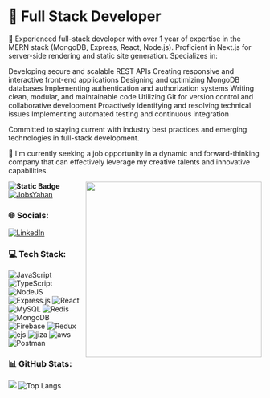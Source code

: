 <!-- https://cdn.dribbble.com/users/1292677/screenshots/6139167/media/5387dc7e035b3efe9d94516044de66a4.gif
-->


# 💫    <span align="center"> <strong> Full Stack Developer </strong>  </span>

 🔭 Experienced full-stack developer with over 1 year of expertise in the MERN stack (MongoDB, Express, React, Node.js). Proficient in Next.js for server-side rendering and static site generation. Specializes in:

Developing secure and scalable REST APIs
Creating responsive and interactive front-end applications
Designing and optimizing MongoDB databases
Implementing authentication and authorization systems
Writing clean, modular, and maintainable code
Utilizing Git for version control and collaborative development
Proactively identifying and resolving technical issues
Implementing automated testing and continuous integration

Committed to staying current with industry best practices and emerging technologies in full-stack development.

 🤝 I'm currently seeking a job opportunity in a dynamic and
forward-thinking company that can effectively leverage my creative
talents and innovative capabilities.

 <img  align="right" width="350" src =
"https://cdn.dribbble.com/users/1292677/screenshots/6139167/media/5387dc7e035b3efe9d94516044de66a4.gif">

 <strong> ![Static
Badge](https://img.shields.io/badge/Current%20Project%20%3A--8B4BA3?style=social&link=https%3A%2F%2Fwww.jobsyahan.com%2Fen)
 </strong> [![JobsYahan](https://jobsyahan-v3.s3.ap-south-1.amazonaws.com/svg-icons/jobsyahaanmain.svg?logo=Github&logoColor=White)](https://www.jobsyahan.com/en)
 <br>


### 🌐 Socials:
[![LinkedIn](https://img.shields.io/badge/LinkedIn-%230077B5.svg?logo=linkedin&logoColor=white)](https://www.linkedin.com/in/ashutosh-choudhary-33590219a/)
<!-- [![Twitter](https://img.shields.io/badge/Twitter-%231DA1F2.svg?logo=Twitter&logoColor=white)](https://twitter.com/saxena100parth)
[![Instagram](https://img.shields.io/badge/Instagram-%23E4405F.svg?logo=Instagram&logoColor=white)](https://www.instagram.com/_parth_23_/)
-->
### 💻 Tech Stack:
![JavaScript](https://img.shields.io/badge/javascript-%23323330.svg?style=flat&logo=javascript&logoColor=%23F7DF1E)
![TypeScript](https://img.shields.io/badge/typescript-%23324440.svg?style=flat&logo=typescript&logoColor=blue)
![NodeJS](https://img.shields.io/badge/node.js-6DA55F?style=flat&logo=node.js&logoColor=white)
![Express.js](https://img.shields.io/badge/express.js-%23404d59.svg?style=flat&logo=express&logoColor=%2361DAFB)
![React](https://img.shields.io/badge/react-%2320232a.svg?style=flat&logo=react&logoColor=%2361DAFB)
![MySQL](https://img.shields.io/badge/mysql-%2300f.svg?style=flat&logo=mysql&logoColor=white)
![Redis](https://img.shields.io/badge/redis-%23593d88.svg?style=flat&logo=redis&logoColor=white)
![MongoDB](https://img.shields.io/badge/MongoDB-%234ea94b.svg?style=flat&logo=mongodb&logoColor=white)
![Firebase](https://img.shields.io/badge/firebase-%2300f.svg?style=flat&logo=firebase&logoColor=white)
![Redux](https://img.shields.io/badge/redux-%23593d88.svg?style=flat&logo=redux&logoColor=white)
![ejs](https://img.shields.io/badge/ejs-%231572B6.svg?style=flat&logo=ejs&logoColor=white)
![jiza](https://img.shields.io/badge/jira-%23563D7C.svg?style=flat&logo=jira&logoColor=white)
![aws](https://img.shields.io/badge/AWS-%23430098.svg?style=flat&logo=AWS&logoColor=white)
![Postman](https://img.shields.io/badge/Postman-FF6C37?style=flat&logo=postman&logoColor=white)

### 📊 GitHub Stats:
<!-- ![](https://github-readme-stats.vercel.app/api?username=saxena100parth&theme=algolia&hide_border=true&include_all_commits=false&count_private=false)<br/>
-->

![](https://github-readme-streak-stats.herokuapp.com/?user=recursiveway&theme=tokyonight&layout=compact)
![Top Langs](https://github-readme-stats.vercel.app/api/top-langs/?username=recursiveway&theme=tokyonight&layout=compact)
